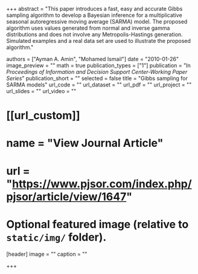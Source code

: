 +++
abstract = "This paper introduces a fast, easy and accurate Gibbs sampling algorithm to develop a Bayesian inference for a multiplicative seasonal autoregressive moving average (SARMA) model. The proposed algorithm uses values generated from normal and inverse gamma distributions and does not involve any Metropolis-Hastings generation. Simulated examples and a real data set are used to illustrate the proposed algorithm."

authors = ["Ayman A. Amin", "Mohamed Ismail"]
date = "2010-01-26"
image_preview = ""
math = true
publication_types = ["1"]
publication = "In *Proceedings of Information and Decision Support Center-Working Paper Series*"
publication_short = ""
selected = false
title = "Gibbs sampling for SARMA models"
url_code = ""
url_dataset = ""
url_pdf = ""
url_project = ""
url_slides = ""
url_video = ""

# [[url_custom]]
# name = "View Journal Article"
# url = "https://www.pjsor.com/index.php/pjsor/article/view/1647"

# Optional featured image (relative to `static/img/` folder).
[header]
image = ""
caption = ""

+++
